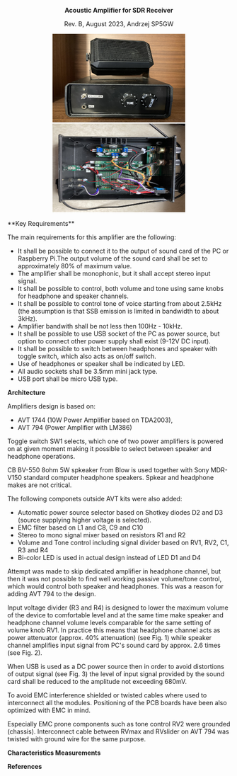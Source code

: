                                                                                                       
**<p style="text-align: center;">Acoustic Amplifier for SDR Receiver</p>**
<p style="text-align: center;">Rev. B, August 2023, Andrzej SP5GW</p>
<p align="center">
<img src="./img/amp_front.jpg" width="300" height="200"/>
<img src="./img/amp_internal_view_1.jpg" width="300" height="200"/>
</p>
**Key Requirements**

The main requirements for this amplifier are the following:

* It shall be possible to connect it to the output of sound card of the PC or Raspberry Pi.The output volume of the sound card shall be set to approximately 80% of maximum value.
* The amplifier shall be monophonic, but it shall accept stereo input signal.
* It shall be possible to control, both volume and tone using same knobs for headphone and speaker channels.
* It shall be possible to control tone of voice starting from about 2.5kHz (the assumption is that SSB emission is limited in bandwidth to about 3kHz).
* Amplifier bandwith shall be not less then 100Hz - 10kHz.
* It shall be possible to use USB socket of the PC as power source, but option to connect other power supply shall exist (9-12V DC input).
* It shall be possible to switch between headphones and speaker with toggle switch, which also acts as on/off switch.
* Use of headphones or speaker shall be indicated by LED.
* All audio sockets shall be 3.5mm mini jack type.
* USB port shall be micro USB type.

**Architecture**

Amplifiers design is based on:

* AVT 1744 (10W Power Amplifier  based on TDA2003),
* AVT 794 (Power Amplifier with LM386)

Toggle switch SW1 selects, which one of two power amplifiers is powered on at given moment making it possible to select between speaker and headphone operations.

CB BV-550 8ohm 5W spkeaker  from Blow is used together with Sony MDR-V150 standard computer headphone speakers. Spkear and headphone makes are not critical.

The following componets outside AVT kits were also added:

* Automatic power source selector based on Shotkey diodes D2 and D3 (source supplying higher voltage is selected).
* EMC filter based on L1 and C8, C9 and C10
* Stereo to mono signal mixer based on resistors R1 and R2
* Volume and Tone control including signal divider based on  RV1, RV2, C1, R3 and R4
* Bi-color LED is used in actual design instead of LED D1 and D4

Attempt was made to skip dedicated amplifier in headphone channel, but then it was not possible to find well working passive volume/tone control, which would control both speaker and headphones. This was a reason for adding AVT 794 to the design.

Input voltage divider (R3 and R4) is designed to lower the maximum volume of the device to comfortable level and at the same time make speaker and headphone channel volume levels comparable for the same setting of volume knob RV1. In practice this means that headphone channel acts as power attenuator (approx. 40% attenuation) (see Fig. 1) while speaker channel amplifies input signal from PC's sound card by approx. 2.6 times (see Fig. 2).

When USB is used as a DC power source then in order to avoid distortions of output signal (see Fig. 3) the level of input signal provided by the sound card shall be reduced to the amplitude not exceeding 680mV. 

To avoid EMC interference shielded or twisted cables where used to interconnect all the modules. Positioning of the PCB boards have been also optimized with EMC in mind.

Especially EMC prone components such as tone control RV2 were grounded (chassis). Interconnect cable between RVmax and RVslider on AVT 794 was twisted with ground wire for the same purpose.    

**Characteristics Measurements**


**References**
